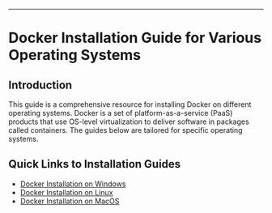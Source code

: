 ---

# Docker Installation Guide for Various Operating Systems

## Introduction
This guide is a comprehensive resource for installing Docker on different operating systems. Docker is a set of platform-as-a-service (PaaS) products that use OS-level virtualization to deliver software in packages called containers. The guides below are tailored for specific operating systems.

## Quick Links to Installation Guides
- [Docker Installation on Windows](docker/Windows/README.md)
- [Docker Installation on Linux](docker/Ubuntu/README.md)
- [Docker Installation on MacOS](docker/macOS/README.md)